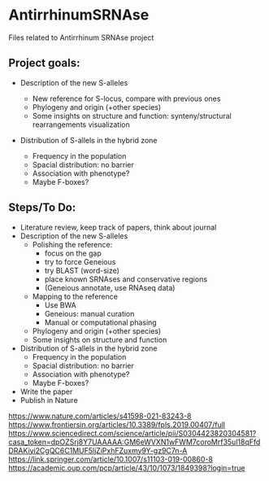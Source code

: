 # AntirrhinumSRNAse
Files related to Antirrhinum SRNAse project

## Project goals:
- Description of the new S-alleles 
    - New reference for S-locus, compare with previous ones 
    - Phylogeny and origin (+other species) 
    - Some insights on structure and function: synteny/structural rearrangements visualization 
    
- Distribution of S-allels in the hybrid zone 
    - Frequency in the population
    - Spacial distribution: no barrier
    - Association with phenotype?
    - Maybe F-boxes? 

## Steps/To Do:
- Literature review, keep track of papers, think about journal
- Description of the new S-alleles 
    - Polishing the reference: 
        - focus on the gap 
        - try to force Geneious 
        - try BLAST (word-size) 
        - place known SRNAses and conservative regions 
        - (Geneious annotate, use RNAseq data) 
    - Mapping to the reference 
        - Use BWA
        - Geneious: manual curation 
        - Manual or computational phasing
    - Phylogeny and origin (+other species)
    - Some insights on structure and function
- Distribution of S-allels in the hybrid zone
    - Frequency in the population 
    - Spacial distribution: no barrier 
    - Association with phenotype?
    - Maybe F-boxes? 
- Write the paper
- Publish in Nature 


https://www.nature.com/articles/s41598-021-83243-8
https://www.frontiersin.org/articles/10.3389/fpls.2019.00407/full
https://www.sciencedirect.com/science/article/pii/S0304423820304581?casa_token=dpOZSrj8Y7UAAAAA:GM6eWVXN1wFWM7coroMrf35ul18qFfdDRAKiyi2CgQC6C1MUF5ljZiPxhFZuxmy9Y-gz9C7n-A
https://link.springer.com/article/10.1007/s11103-019-00860-8
https://academic.oup.com/pcp/article/43/10/1073/1849398?login=true

